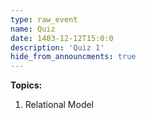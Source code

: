 ```yaml
---
type: raw_event
name: Quiz
date: 1403-12-12T15:0:0
description: 'Quiz 1'
hide_from_announcments: true
---
```

**Topics:**
1. Relational Model

